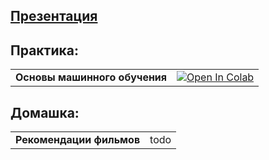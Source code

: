 ## [Презентация](https://docs.google.com/presentation/d/1K302dudpBEkBzVrXFLkLs3nXtm43nYD1S1j-XfPkR-U/edit?usp=sharing)

## Практика:

| | |
| --- | --- |
| **Основы машинного обучения** | [![Open In Colab](https://colab.research.google.com/assets/colab-badge.svg)](https://colab.research.google.com/drive/1Rqt9aPr2pZa0GLkkQMqVId2trpOpb56A?usp=sharing) |

## Домашка:

| | |
| --- | --- |
| **Рекомендации фильмов** | todo |